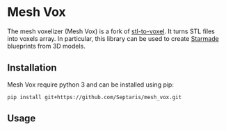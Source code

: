 # Mesh Vox
The mesh voxelizer (Mesh Vox) is a fork of [stl-to-voxel](https://github.com/rcpedersen/stl-to-voxel/). It turns STL files into voxels array. In particular, this library can be used to create [Starmade](https://starmadedock.net/) blueprints from 3D models.

## Installation

Mesh Vox require python 3 and can be installed using pip:
```
pip install git+https://github.com/Septaris/mesh_vox.git
```

## Usage

```

```